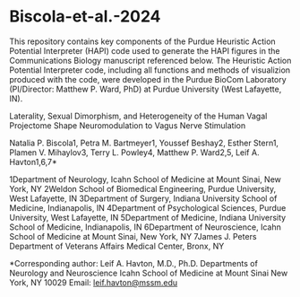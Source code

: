 # Biscola-et-al.-2024
 This repository contains key components of the Purdue Heuristic Action Potential Interpreter (HAPI) code used to generate the HAPI figures in the Communications Biology manuscript referenced below. The Heuristic Action Potential Interpreter code, including all functions and methods of visualizion produced with the code, were developed in the Purdue BioCom Laboratory (PI/Director: Matthew P. Ward, PhD) at Purdue University (West Lafayette, IN).

Laterality, Sexual Dimorphism, and Heterogeneity of the Human Vagal Projectome Shape Neuromodulation to Vagus Nerve Stimulation 

Natalia P. Biscola1, Petra M. Bartmeyer1, Youssef Beshay2, Esther Stern1, Plamen V. Mihaylov3, Terry L. Powley4, Matthew P. Ward2,5, Leif A. Havton1,6,7*

1Department of Neurology, Icahn School of Medicine at Mount Sinai, New York, NY
2Weldon School of Biomedical Engineering, Purdue University, West Lafayette, IN
3Department of Surgery, Indiana University School of Medicine, Indianapolis, IN
4Department of Psychological Sciences, Purdue University, West Lafayette, IN
5Department of Medicine, Indiana University School of Medicine, Indianapolis, IN
6Department of Neuroscience, Icahn School of Medicine at Mount Sinai, New York, NY
7James J. Peters Department of Veterans Affairs Medical Center, Bronx, NY
      
*Corresponding author:
Leif A. Havton, M.D., Ph.D.
Departments of Neurology and Neuroscience
Icahn School of Medicine at Mount Sinai
New York, NY 10029
Email: leif.havton@mssm.edu

